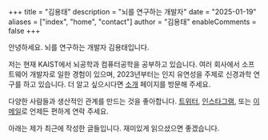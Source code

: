 +++
title = "김용태"
description = "뇌를 연구하는 개발자"
date = "2025-01-19"
aliases = ["index", "home", "contact"]
author = "김용태"
enableComments = false
+++

안녕하세요. 뇌를 연구하는 개발자 김용태입니다.

저는 현재 KAIST에서 뇌공학과 컴퓨터공학을 공부하고 있습니다. 여러 회사에서 소프트웨어 개발자로 일한 경험이 있으며, 2023년부터는 인지 유연성을 주제로 신경과학 연구를 하고 있습니다. 더 알고 싶으시다면 [소개](https://yongtae.kim/ko/about/) 페이지를 방문해 주세요.

다양한 사람들과 생산적인 관계를 만드는 것을 좋아합니다. [트위터](https://twitter.com/yongtae923), [인스타그램](https://www.instagram.com/tate.kim__/), 또는 [이메일](mailto:yongtae923@gmail.com)로 언제든 편하게 연락 주세요.

아래는 제가 최근에 작성한 글들입니다. 재미있게 읽으셨으면 좋겠습니다.